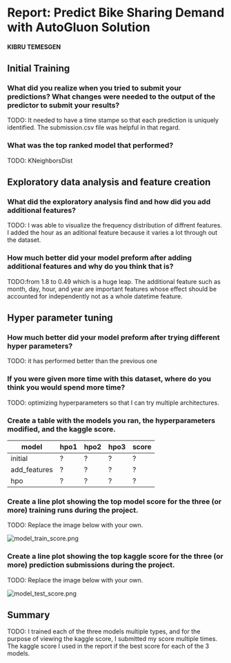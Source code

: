 # Report: Predict Bike Sharing Demand with AutoGluon Solution
#### KIBRU TEMESGEN

## Initial Training
### What did you realize when you tried to submit your predictions? What changes were needed to the output of the predictor to submit your results?
TODO: It needed to have a time stampe so that each prediction is uniquely identified. The submission.csv file was helpful in that regard. 

### What was the top ranked model that performed?
TODO: KNeighborsDist

## Exploratory data analysis and feature creation
### What did the exploratory analysis find and how did you add additional features?
TODO: I was able to visualize the frequency distribution of diffrent features. I added the hour as an aditional feature because it varies a lot through out the dataset.

### How much better did your model preform after adding additional features and why do you think that is?
TODO:from 1.8 to 0.49 which is a huge leap. The additional feature such as month, day, hour, and year are important features whose effect should be accounted for independently not as a whole datetime feature.

## Hyper parameter tuning
### How much better did your model preform after trying different hyper parameters?
TODO: it has performed better than the previous one

### If you were given more time with this dataset, where do you think you would spend more time?
TODO: optimizing hyperparameters so that I can try multiple architectures.

### Create a table with the models you ran, the hyperparameters modified, and the kaggle score.
|model|hpo1|hpo2|hpo3|score|
|--|--|--|--|--|
|initial|?|?|?|?|
|add_features|?|?|?|?|
|hpo|?|?|?|?|

### Create a line plot showing the top model score for the three (or more) training runs during the project.

TODO: Replace the image below with your own.

![model_train_score.png](img/model_train_score.png)

### Create a line plot showing the top kaggle score for the three (or more) prediction submissions during the project.

TODO: Replace the image below with your own.

![model_test_score.png](img/model_test_score.png)

## Summary
TODO: I trained each of the three models multiple types, and for the purpose of viewing the kaggle score, I submitted my score multiple times. The kaggle score I used in the report if the best score for each of the 3 models.
